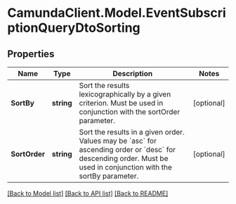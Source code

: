 # CamundaClient.Model.EventSubscriptionQueryDtoSorting
## Properties

Name | Type | Description | Notes
------------ | ------------- | ------------- | -------------
**SortBy** | **string** | Sort the results lexicographically by a given criterion. Must be used in conjunction with the sortOrder parameter. | [optional] 
**SortOrder** | **string** | Sort the results in a given order. Values may be &#x60;asc&#x60; for ascending order or &#x60;desc&#x60; for descending order. Must be used in conjunction with the sortBy parameter. | [optional] 

[[Back to Model list]](../README.md#documentation-for-models) [[Back to API list]](../README.md#documentation-for-api-endpoints) [[Back to README]](../README.md)

